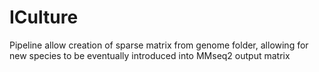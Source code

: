 # ICulture
Pipeline  allow creation of sparse matrix from genome folder, allowing for new species to be eventually introduced into MMseq2 output matrix
